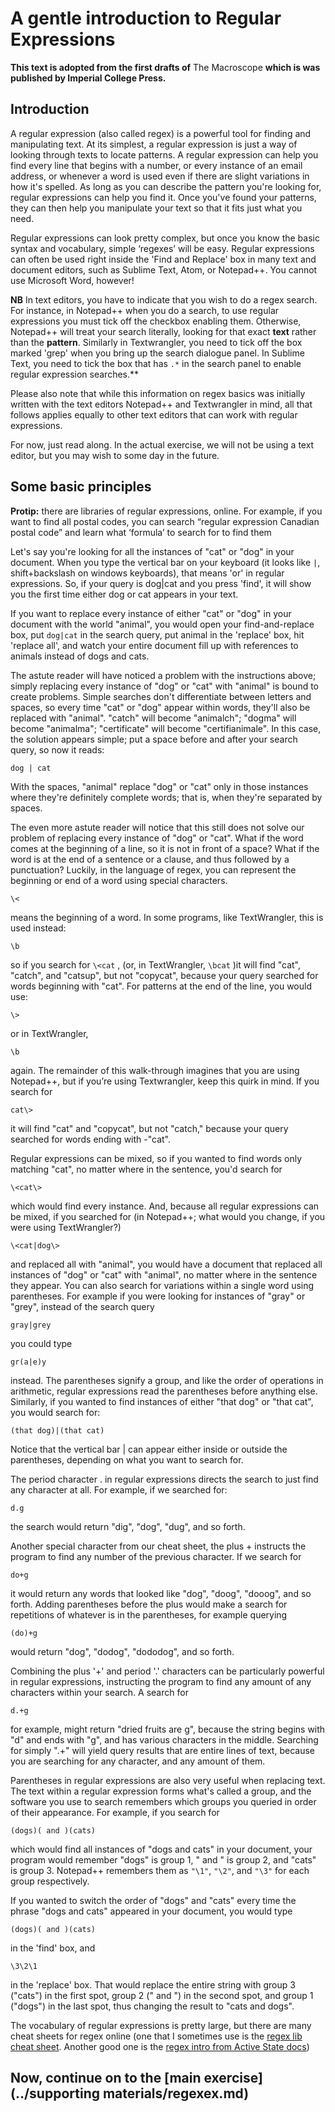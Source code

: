 # A gentle introduction to Regular Expressions

**This text is adopted from the first drafts of** The Macroscope **which is was published by Imperial College Press.**

## Introduction

A regular expression (also called regex) is a powerful tool for finding and manipulating text.  At its simplest, a regular expression is just a way of looking through texts to locate patterns. A regular expression can help you find every line that begins with a number, or every instance of an email address, or whenever a word is used even if there are slight variations in how it's spelled. As long as you can describe the pattern you're looking for, regular expressions can help you find it. Once you've found your patterns, they can then help you manipulate your text so that it fits just what you need.

Regular expressions can look pretty complex, but once you know the basic syntax and vocabulary, simple ‘regexes’ will be easy. Regular expressions can often be used right inside the 'Find and Replace' box in many text and document editors, such as Sublime Text, Atom, or Notepad++. You cannot use Microsoft Word, however!

**NB** In text editors, you have to indicate that you wish to do a regex search. For instance, in Notepad++ when you do a search, to use regular expressions you must tick off the checkbox enabling them. Otherwise, Notepad++ will treat your search literally, looking for that exact **text** rather than the **pattern**. Similarly in Textwrangler, you need to tick off the box marked 'grep' when you bring up the search dialogue panel. In Sublime Text, you need to tick the box that has `.*` in the search panel to enable regular expression searches.**

Please also note that while this information on regex basics was initially written with the text editors Notepad++ and Textwrangler in mind, all that follows applies equally to other text editors that can work with regular expressions.

For now, just read along. In the actual exercise, we will not be using a text editor, but you may wish to some day in the future.

## Some basic principles

**Protip:** there are libraries of regular expressions, online. For example, if you want to find all postal codes, you can search “regular expression Canadian postal code” and learn what ‘formula’ to search for to find them

Let's say you're looking for all the instances of "cat" or "dog" in your document. When you type the vertical bar on your keyboard (it looks like ```|```, shift+backslash on windows keyboards), that means 'or' in regular expressions. So, if your query is dog|cat and you press 'find', it will show you the first time either dog or cat appears in your text.

If you want to replace every instance of either "cat" or "dog" in your document with the world "animal", you would open your find-and-replace box, put ```dog|cat``` in the search query, put animal in the 'replace' box, hit 'replace all', and watch your entire document fill up with references to animals instead of dogs and cats.

The astute reader will have noticed a problem with the instructions above; simply replacing every instance of "dog" or "cat" with "animal" is bound to create problems. Simple searches don't differentiate between letters and spaces, so every time "cat" or "dog" appear within words, they'll also be replaced with "animal". "catch" will become "animalch"; "dogma" will become "animalma"; "certificate" will become "certifianimale". In this case, the solution appears simple; put a space before and after your search query, so now it reads:

```dog | cat```  

With the spaces, "animal" replace "dog" or "cat" only in those instances where they're definitely complete words; that is, when they're separated by spaces.

The even more astute reader will notice that this still does not solve our problem of replacing every instance of "dog" or "cat". What if the word comes at the beginning of a line, so it is not in front of a space? What if the word is at the end of a sentence or a clause, and thus followed by a punctuation? Luckily, in the language of regex, you can represent the beginning or end of a word using special characters.

```\<```

means the beginning of a word. In some programs, like TextWrangler, this is used instead:

```\b```

so if you search for ```\<cat``` , (or, in TextWrangler, ```\bcat``` )it will find "cat", "catch", and "catsup", but not "copycat", because your query searched for words beginning with "cat". For patterns at the end of the line, you would use:

```\>```

or in TextWrangler,

```\b```

again.  The remainder of this walk-through imagines that you are using Notepad++, but if you’re using Textwrangler, keep this quirk in mind. If you search for

```cat\>```

it will find "cat" and "copycat", but not "catch," because your query searched for words ending with -"cat".

Regular expressions can be mixed, so if you wanted to find words only matching "cat", no matter where in the sentence, you'd search for

```\<cat\>```

which would find every instance. And, because all regular expressions can be mixed, if you searched for (in Notepad++; what would you change, if you were using TextWrangler?)

```\<cat|dog\>```

and replaced all with "animal", you would have a document that replaced all instances of "dog" or "cat" with "animal", no matter where in the sentence they appear. You can also search for variations within a single word using parentheses. For example if you were looking for instances of "gray" or "grey", instead of the search query

```gray|grey```

you could type

```gr(a|e)y```

instead. The parentheses signify a group, and like the order of operations in arithmetic, regular expressions read the parentheses before anything else. Similarly, if you wanted to find instances of either "that dog" or "that cat", you would search for:

```(that dog)|(that cat)```

 Notice that the vertical bar | can appear either inside or outside the parentheses, depending on what you want to search for.

The period character . in regular expressions directs the search to just find any character at all. For example, if we searched for:

```d.g```

the search would return "dig", "dog", "dug", and so forth.

Another special character from our cheat sheet, the plus + instructs the program to find any number of the previous character. If we search for

```do+g```

it would return any words that looked like "dog", "doog", "dooog", and so forth. Adding parentheses before the plus would make a search for repetitions of whatever is in the parentheses, for example querying

```(do)+g```

would return "dog", "dodog", "dododog", and so forth.

Combining the plus '+' and period '.' characters can be particularly powerful in regular expressions, instructing the program to find any amount of any characters within your search. A search for

```d.+g```

for example, might return "dried fruits are g", because the string begins with "d" and ends with "g", and has various characters in the middle. Searching for simply ".+" will yield query results that are entire lines of text, because you are searching for any character, and any amount of them.

Parentheses in regular expressions are also very useful when replacing text. The text within a regular expression forms what's called a group, and the software you use to search remembers which groups you queried in order of their appearance. For example, if you search for

```(dogs)( and )(cats)```

which would find all instances of "dogs and cats" in your document, your program would remember "dogs" is group 1, " and " is group 2, and "cats" is group 3. Notepad++ remembers them as `"\1"`, `"\2"`, and `"\3"` for each group respectively.

If you wanted to switch the order of "dogs" and "cats" every time the phrase "dogs and cats" appeared in your document, you would type

```(dogs)( and )(cats)```

in the 'find' box, and

```\3\2\1```

in the 'replace' box. That would replace the entire string with group 3 ("cats") in the first spot, group 2 (" and ") in the second spot, and group 1 ("dogs") in the last spot, thus changing the result to "cats and dogs".

The vocabulary of regular expressions is pretty large, but there are many cheat sheets for regex online (one that I sometimes use is the [regex lib cheat sheet](http://regexlib.com/CheatSheet.aspx). Another good one is the [regex intro from Active State docs](http://docs.activestate.com/komodo/4.4/regex-intro.html))


## Now, continue on to the [main exercise](../supporting materials/regexex.md)
